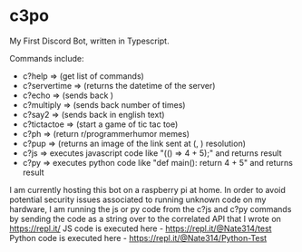 # c3po
My First Discord Bot, written in Typescript.

Commands include:
- c?help => (get list of commands)
- c?servertime => (returns the datetime of the server)
- c?echo <message> => (sends back <message>)
- c?multiply <x> <message> => (sends back <message> <x> number of times)
- c?say2 <number> => (sends back <number> in english text)
- c?tictactoe => (start a game of tic tac toe)
- c?ph <number> => (return <number> r/programmerhumor memes)
- c?pup <width> <height> <link> => (returns an image of the link sent at (<width>, <height>) resolution)
- c?js <javascript code> => executes javascript code like "(() => 4 + 5);" and returns result
- c?py <python code> => executes python code like "def main(): return 4 + 5" and returns result

I am currently hosting this bot on a raspberry pi at home.
In order to avoid potential security issues associated to running unknown code on my hardware, I am running the js or py code from the c?js and c?py commands by sending the code as a string over to the correlated API that I wrote on https://repl.it/
JS code is executed here - https://repl.it/@Nate314/test
Python code is executed here - https://repl.it/@Nate314/Python-Test

